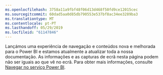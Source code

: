 ```yaml
---
ms.openlocfilehash: 3758a11a9fbf48f06d13d468f50fd9ce12015cec
ms.sourcegitcommit: 60dad5aa0d85db790553e537bf8ac34ee3289ba3
ms.translationtype: MT
ms.contentlocale: pt-PT
ms.lasthandoff: 05/29/2019
ms.locfileid: "61147846"
---
```

Lançámos uma experiência de navegação e conteúdos nova e melhorada para o Power BI e estamos atualmente a atualizar toda a nossa documentação.
As informações e as capturas de ecrã nesta página podem não ser iguais ao que vê no ecrã. Para obter mais informações, consulte [Navegar no serviço Power BI](../consumer/end-user-experience.md).</font>
